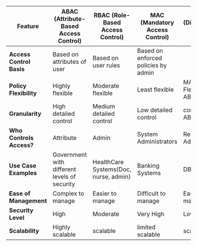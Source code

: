 | Feature              | **ABAC (Attribute-Based Access Control)** | **RBAC (Role-Based Access Control)** | **MAC (Mandatory Access Control)** | **DAC (Discretionary Access Control)** |
|----------------------|------------------------------------------|--------------------------------------|-------------------------------------|-------------------------------------|
| **Access Control Basis** |Based on attributes of user  |   Based on user rules | Based on enforced policies by admin  |   |
| **Policy Flexibility** | Highly flexible  | Moderate flexible  | Least flexible  | MAC < Flexibility < ABAC  |
| **Granularity** | High detailed control  | Medium detailed control  | Low detailed control  | control < ABAC  |
| **Who Controls Access?** | Attribute |  Admin  | System Administrators  | Resource Administrators  |
| **Use Case Examples** | Government with different levels of security | HealthCare Systems(Doc, nurse, admin) | Banking Systems  | DB systems  |
| **Ease of Management** | Complex to manage | Easier to manage  | Difficult to manage  | Easier to manage  |
| **Security Level** | High |Moderate  | Very High |Low  |
| **Scalability** | Highly scalable | scalable |limited scalable  |scalable  |

